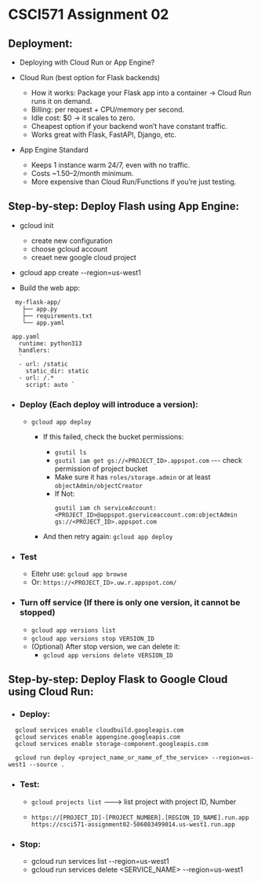# CSCI571 Assignment 02

## Deployment:
 - Deploying with Cloud Run or App Engine?
 - Cloud Run (best option for Flask backends)
   - How it works: Package your Flask app into a container → Cloud Run runs it on demand.
   - Billing: per request + CPU/memory per second.
   - Idle cost: $0 → it scales to zero.
   - Cheapest option if your backend won’t have constant traffic.
   - Works great with Flask, FastAPI, Django, etc.
 
 - App Engine Standard
   - Keeps 1 instance warm 24/7, even with no traffic.
   - Costs ~$1.50–$2/month minimum.
   - More expensive than Cloud Run/Functions if you’re just testing.


## Step-by-step: Deploy Flash using App Engine:
 - gcloud init
   - create new configuration
   - choose gcloud account
   - creaet new google cloud project

 - gcloud app create --region=us-west1

 - Build the web app:
```
  my-flask-app/
    ├── app.py
    ├── requirements.txt
    └── app.yaml
```
```
 app.yaml
   runtime: python313
   handlers:
   `
   - url: /static
     static_dir: static
   - url: /.*
     script: auto `
 ``` 

 - ### Deploy (Each deploy will introduce a version):
   - `gcloud app deploy`
     - If this failed, check the bucket permissions:
       - `gsutil ls`
       - `gsutil iam get gs://<PROJECT_ID>.appspot.com`   --- check permission of project bucket
       - Make sure it has `roles/storage.admin` or at least `objectAdmin/objectCreator`
       - If Not:
         ```
         gsutil iam ch serviceAccount:<PROJECT_ID>@appspot.gserviceaccount.com:objectAdmin gs://<PROJECT_ID>.appspot.com
         ```

     - And then retry again: `gcloud app deploy`

 - ### Test
   - Eitehr use: `gcloud app browse`
   - Or: `https://<PROJECT_ID>.uw.r.appspot.com/`

 - ### Turn off service (If there is only one version, it cannot be stopped)
   - `gcloud app versions list`
   - `gcloud app versions stop VERSION_ID`
   - (Optional) After stop version, we can delete it:
     - `gcloud app versions delete VERSION_ID`


## Step-by-step: Deploy Flask to Google Cloud using Cloud Run:

 - ### Deploy:
 ```
   gcloud services enable cloudbuild.googleapis.com
   gcloud services enable appengine.googleapis.com
   gcloud services enable storage-component.googleapis.com
   
   gcloud run deploy <project_name_or_name_of_the_service> --region=us-west1 --source .
```

 - ### Test:
   - `gcloud projects list` ---> list project with project ID, Number

   - ```
     https://[PROJECT_ID]-[PROJECT_NUMBER].[REGION_ID_NAME].run.app
     https://csci571-assignment02-506083499014.us-west1.run.app
     ```


 - ### Stop:
   - gcloud run services list --region=us-west1
   - gcloud run services delete <SERVICE_NAME> --region=us-west1

